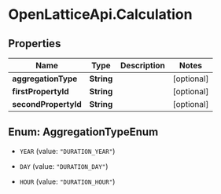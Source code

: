 # OpenLatticeApi.Calculation

## Properties
Name | Type | Description | Notes
------------ | ------------- | ------------- | -------------
**aggregationType** | **String** |  | [optional] 
**firstPropertyId** | **String** |  | [optional] 
**secondPropertyId** | **String** |  | [optional] 


<a name="AggregationTypeEnum"></a>
## Enum: AggregationTypeEnum


* `YEAR` (value: `"DURATION_YEAR"`)

* `DAY` (value: `"DURATION_DAY"`)

* `HOUR` (value: `"DURATION_HOUR"`)




